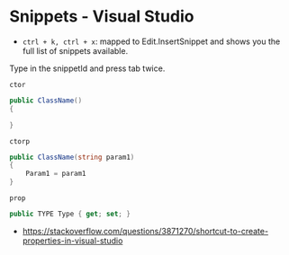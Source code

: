 # Snippets - Visual Studio

* `ctrl + k, ctrl + x`: mapped to Edit.InsertSnippet and shows you the full list of snippets available.

Type in the snippetId and press tab twice.

`ctor`
```cs
public ClassName()
{

}
```

`ctorp`
```cs
public ClassName(string param1)
{
    Param1 = param1
}
```

`prop`
```cs
public TYPE Type { get; set; }
```

* https://stackoverflow.com/questions/3871270/shortcut-to-create-properties-in-visual-studio
